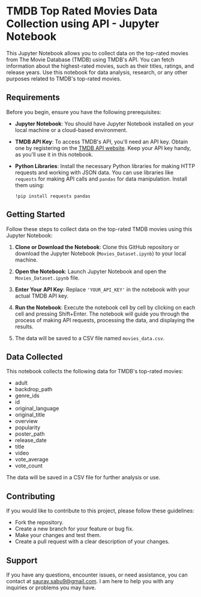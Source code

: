 # TMDB Top Rated Movies Data Collection using API - Jupyter Notebook

This Jupyter Notebook allows you to collect data on the top-rated movies from The Movie Database (TMDB) using TMDB's API. You can fetch information about the highest-rated movies, such as their titles, ratings, and release years. Use this notebook for data analysis, research, or any other purposes related to TMDB's top-rated movies.

## Requirements

Before you begin, ensure you have the following prerequisites:

- **Jupyter Notebook**: You should have Jupyter Notebook installed on your local machine or a cloud-based environment.

- **TMDB API Key**: To access TMDB's API, you'll need an API key. Obtain one by registering on the [TMDB API website](https://www.themoviedb.org/documentation/api). Keep your API key handy, as you'll use it in this notebook.

- **Python Libraries**: Install the necessary Python libraries for making HTTP requests and working with JSON data. You can use libraries like `requests` for making API calls and `pandas` for data manipulation. Install them using:

    ```shell
    !pip install requests pandas
    ```

## Getting Started

Follow these steps to collect data on the top-rated TMDB movies using this Jupyter Notebook:

1. **Clone or Download the Notebook**: Clone this GitHub repository or download the Jupyter Notebook (`Movies_Dataset.ipynb`) to your local machine.

2. **Open the Notebook**: Launch Jupyter Notebook and open the `Movies_Dataset.ipynb` file.

3. **Enter Your API Key**: Replace `'YOUR_API_KEY'` in the notebook with your actual TMDB API key.

4. **Run the Notebook**: Execute the notebook cell by cell by clicking on each cell and pressing Shift+Enter. The notebook will guide you through the process of making API requests, processing the data, and displaying the results.

5. The data will be saved to a CSV file named `movies_data.csv`.

## Data Collected

This notebook collects the following data for TMDB's top-rated movies:

- adult
- backdrop_path
- genre_ids
- id
- original_language
- original_title
- overview
- popularity
- poster_path
- release_date
- title
- video
- vote_average
- vote_count

The data will be saved in a CSV file for further analysis or use.

## Contributing
If you would like to contribute to this project, please follow these guidelines:
- Fork the repository.
- Create a new branch for your feature or bug fix.
- Make your changes and test them.
- Create a pull request with a clear description of your changes.

## Support

If you have any questions, encounter issues, or need assistance, you can contact at saurav.sabu9@gmail.com. I am here to help you with any inquiries or problems you may have.

